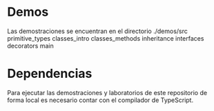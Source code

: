 # Demos
Las demostraciones se encuentran en el directorio ./demos/src
primitive_types
classes_intro
classes_methods
inheritance
interfaces
decorators
main

# Dependencias
Para ejecutar las demostraciones y laboratorios de este repositorio de forma local es necesario contar con el compilador de TypeScript.